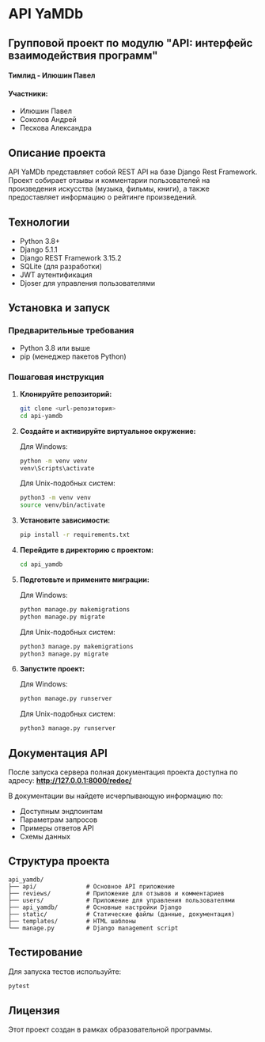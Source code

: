 # API YaMDb

## Групповой проект по модулю "API: интерфейс взаимодействия программ"

#### Тимлид - Илюшин Павел
#### Участники:
- Илюшин Павел
- Соколов Андрей
- Пескова Александра

## Описание проекта

API YaMDb представляет собой REST API на базе Django Rest Framework. Проект собирает отзывы и комментарии пользователей на произведения искусства (музыка, фильмы, книги), а также предоставляет информацию о рейтинге произведений.

## Технологии

- Python 3.8+
- Django 5.1.1
- Django REST Framework 3.15.2
- SQLite (для разработки)
- JWT аутентификация
- Djoser для управления пользователями

## Установка и запуск

### Предварительные требования

- Python 3.8 или выше
- pip (менеджер пакетов Python)

### Пошаговая инструкция

1. **Клонируйте репозиторий:**
   ```bash
   git clone <url-репозитория>
   cd api-yamdb
   ```

2. **Создайте и активируйте виртуальное окружение:**
   
   Для Windows:
   ```bash
   python -m venv venv
   venv\Scripts\activate
   ```
   
   Для Unix-подобных систем:
   ```bash
   python3 -m venv venv
   source venv/bin/activate
   ```

3. **Установите зависимости:**
   ```bash
   pip install -r requirements.txt
   ```

4. **Перейдите в директорию с проектом:**
   ```bash
   cd api_yamdb
   ```

5. **Подготовьте и примените миграции:**
   
   Для Windows:
   ```bash
   python manage.py makemigrations
   python manage.py migrate
   ```
   
   Для Unix-подобных систем:
   ```bash
   python3 manage.py makemigrations
   python3 manage.py migrate
   ```

6. **Запустите проект:**
   
   Для Windows:
   ```bash
   python manage.py runserver
   ```
   
   Для Unix-подобных систем:
   ```bash
   python3 manage.py runserver
   ```

## Документация API

После запуска сервера полная документация проекта доступна по адресу:
**http://127.0.0.1:8000/redoc/**

В документации вы найдете исчерпывающую информацию по:
- Доступным эндпоинтам
- Параметрам запросов
- Примеры ответов API
- Схемы данных

## Структура проекта

```
api_yamdb/
├── api/              # Основное API приложение
├── reviews/          # Приложение для отзывов и комментариев
├── users/            # Приложение для управления пользователями
├── api_yamdb/        # Основные настройки Django
├── static/           # Статические файлы (данные, документация)
├── templates/        # HTML шаблоны
└── manage.py         # Django management script
```

## Тестирование

Для запуска тестов используйте:
```bash
pytest
```

## Лицензия

Этот проект создан в рамках образовательной программы.
